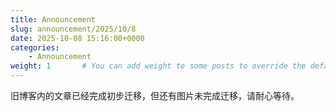 ```yaml
---
title: Announcement
slug: announcement/2025/10/8
date: 2025-10-08 15:16:00+0000
categories:
    - Announcement
weight: 1       # You can add weight to some posts to override the default sorting (date descending)
---
```


旧博客内的文章已经完成初步迁移，但还有图片未完成迁移，请耐心等待。
